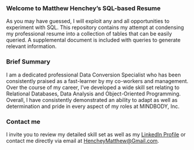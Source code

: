 ### Welcome to Matthew Henchey’s SQL-based Resume
As you may have guessed, I will exploit any and all opportunities to experiment with SQL. 
This repository contains my attempt at condensing my professional resume into a collection 
of tables that can be easily queried. A supplemental document is included with queries to
generate relevant information.

### Brief Summary
I am a dedicated professional Data Conversion Specialist who has been consistently praised 
as a fast-learner by my co-workers and management. Over the course of my career, I’ve developed 
a wide skill set relating to Relational Databases, Data Analysis and Object-Oriented Programming. 
Overall, I have consistently demonstrated an ability to adapt as well as determination and pride 
in every aspect of my roles at MINDBODY, Inc.
### Contact me
I invite you to review my detailed skill set as well as my 
[LinkedIn Profile](https://www.linkedin.com/in/matthew-henchey-75080611a) or contact me directly 
via email at HencheyMatthew@Gmail.com.
